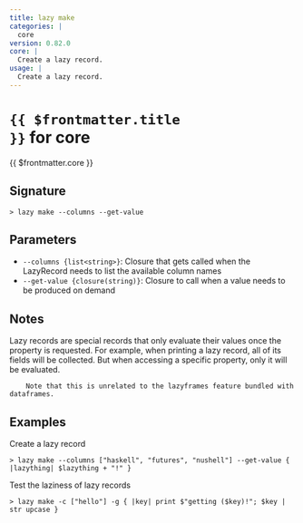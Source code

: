 ```yaml
---
title: lazy make
categories: |
  core
version: 0.82.0
core: |
  Create a lazy record.
usage: |
  Create a lazy record.
---
```


# <code>{{ $frontmatter.title }}</code> for core

<div class='command-title'>{{ $frontmatter.core }}</div>

## Signature

```> lazy make --columns --get-value```

## Parameters

 -  `--columns {list<string>}`: Closure that gets called when the LazyRecord needs to list the available column names
 -  `--get-value {closure(string)}`: Closure to call when a value needs to be produced on demand

## Notes
Lazy records are special records that only evaluate their values once the property is requested.
        For example, when printing a lazy record, all of its fields will be collected. But when accessing
        a specific property, only it will be evaluated.

        Note that this is unrelated to the lazyframes feature bundled with dataframes.
## Examples

Create a lazy record
```shell
> lazy make --columns ["haskell", "futures", "nushell"] --get-value { |lazything| $lazything + "!" }

```

Test the laziness of lazy records
```shell
> lazy make -c ["hello"] -g { |key| print $"getting ($key)!"; $key | str upcase }

```
